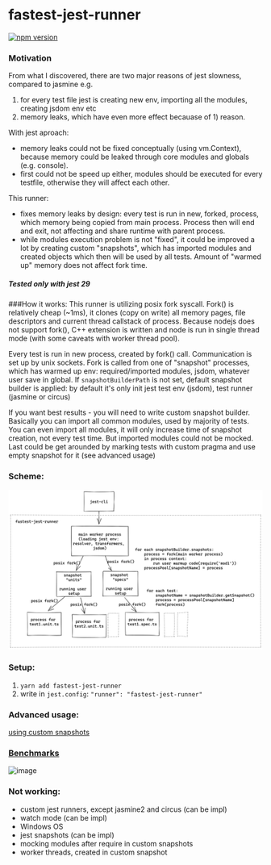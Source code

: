 # fastest-jest-runner

[![npm version](https://badge.fury.io/js/fastest-jest-runner.svg)](https://www.npmjs.com/package/fastest-jest-runner)

### Motivation
From what I discovered, there are two major reasons of jest slowness, compared to jasmine e.g. 
1) for every test file jest is creating new env, importing all the modules, creating jsdom env etc
2) memory leaks, which have even more effect becauase of 1) reason.

With jest aproach:
- memory leaks could not be fixed conceptually (using vm.Context), because memory could be leaked through core modules and globals (e.g. console).
- first could not be speed up either, modules should be executed for every testfile, otherwise they will affect each other.

This runner:
- fixes memory leaks by design: every test is run in new, forked, process, which memory being copied from main process. Process then will end and exit, not affecting and share runtime with parent process.
- while modules execution problem is not "fixed", it could be improved a lot by creating custom "snapshots", which has imported modules and created objects which then will be used by all tests. Amount of "warmed up" memory does not affect fork time.

##### Tested only with jest 29

###How it works:
This runner is utilizing posix fork syscall.
Fork() is relatively cheap (~1ms), it clones (copy on write) all memory pages, file descriptors and current thread callstack of process.
Because nodejs does not support fork(), C++ extension is written and node is run in single thread mode (with some caveats with worker thread pool).

Every test is run in new process, created by fork() call.
Communication is set up by unix sockets.
Fork is called from one of "snapshot" processes, which has warmed up env: required/imported modules, jsdom, whatever user save in global.
If `snapshotBuilderPath` is not set, default snapshot builder is applied: by default it's only init jest test env (jsdom), test runner (jasmine or circus)

If you want best results - you will need to write custom snapshot builder.
Basically you can import all common modules, used by majority of tests.
You can even import all modules, it will only increase time of snapshot creation, not every test time.
But imported modules could not be mocked.
Last could be get arounded by marking tests with custom pragma and use empty snapshot for it (see advanced usage)

### Scheme:

![alt text](docs/design.png "Design")

### Setup:
1) `yarn add fastest-jest-runner`
2) write in `jest.config`: `"runner": "fastest-jest-runner"`

### Advanced usage:
[using custom snapshots](tests/e2e/snapshots/package.json)

### [Benchmarks](./tests/benchmarks)
![image](https://user-images.githubusercontent.com/2370419/194769957-b1bd911c-66d5-458b-9a19-4a21824e5a50.png)


### Not working:
- custom jest runners, except jasmine2 and circus (can be impl)
- watch mode (can be impl)
- Windows OS
- jest snapshots (can be impl)
- mocking modules after require in custom snapshots
- worker threads, created in custom snapshot
